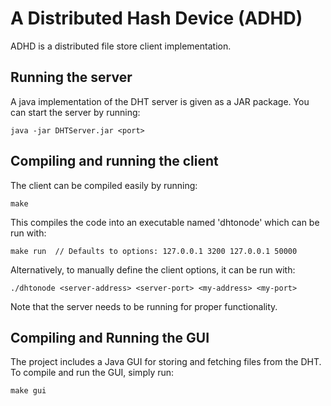 A Distributed Hash Device (ADHD)
====

ADHD is a distributed file store client implementation.

## Running the server

A java implementation of the DHT server is given as a JAR package.
You can start the server by running:

    java -jar DHTServer.jar <port>

## Compiling and running the client

The client can be compiled easily by running:

    make

This compiles the code into an executable named 'dhtonode' which can be run with:

    make run  // Defaults to options: 127.0.0.1 3200 127.0.0.1 50000

Alternatively, to manually define the client options, it can be run with:
 
    ./dhtonode <server-address> <server-port> <my-address> <my-port>

Note that the server needs to be running for proper functionality.

## Compiling and Running the GUI

The project includes a Java GUI for storing and fetching files from the DHT. To compile and run the GUI, simply run:

    make gui
